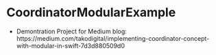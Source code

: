 # CoordinatorModularExample

<ul>
<li> Demontration Project for Medium blog: https://medium.com/takodigital/implementing-coordinator-concept-with-modular-in-swift-7d3d880509d0 </li>
</ul>
